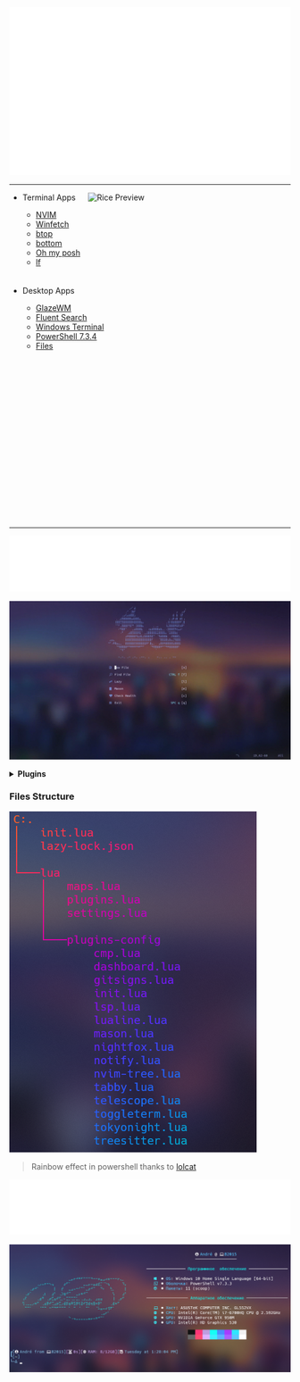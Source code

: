 <div>
		<img src="./src/wd.svg" width="100%" height="300" alt="ascii-art">
</div>

---

<img align="right" src="./src/screens.png" alt="Rice Preview" width="363px"/>
<ul>
    <li>Terminal Apps</li>
    <ul>
        <li><a href="https://github.com/neovim/neovim">NVIM</a></li>
        <li><a href="https://github.com/lptstr/winfetch">Winfetch</a></li>
        <li><a href="https://github.com/aristocratos/btop">btop</a></li>
        <li><a href="https://github.com/ClementTsang/bottom">bottom</a></li>
        <li><a href="https://github.com/JanDeDobbeleer/oh-my-posh">Oh my posh</a></li>
        <li><a href="https://github.com/gokcehan/lf">lf</a></li>
    </ul><br><br>
    <li>Desktop Apps</li>
    <ul>
        <li><a href="https://github.com/lars-berger/GlazeWM">GlazeWM</a></li>
        <li><a href="https://github.com/adirh3/Fluent-Search">Fluent Search</a></li>
        <li><a href="https://github.com/microsoft/terminal">Windows Terminal</a></li>
        <li><a href="https://github.com/PowerShell/PowerShell">PowerShell 7.3.4</a></li>
        <li><a href="https://github.com/files-community/Files">Files</a></li>
    </ul>
</ul>
<br><br><br><br><br><br><br><br><br><br><br><br><br><br><br><br><br>

---

<div>
		<img src="./src/nvim.svg" width="100%" height="100" alt="ascii-art">
</div>

![image](./src/nvim.gif)

<details>
<summary><b>Plugins</b></summary>
<ul>
    <li>Themes</li>
    <ul>
        <li><a href="https://github.com/folke/tokyonight.nvim">Tokyonight</a></li>
        <li><a href="https://github.com/olivercederborg/poimandres.nvim">Poimandres</a></li>
        <li><a href="https://github.com/catppuccin/nvim">Catppuccin</a></li>
        <li><a href="https://github.com/ellisonleao/gruvbox.nvim">Gruvbox</a></li>
    </ul>
    <li>Interface</li>
    <ul>
        <li><a href="https://github.com/nvim-lualine/lualine.nvim">lualine</a></li>
        <li><a href="https://github.com/rcarriga/nvim-notify">nvim-notify</a></li>
        <li><a href="https://github.com/gelguy/wilder.nvim">wilder.nvim</a></li>
        <li><a href="https://github.com/folke/zen-mode.nvim">zen-mode.nvim</a></li>
        <li><a href="https://github.com/sindrets/diffview.nvim">diffview.nvim</a></li>
        <li><a href="https://github.com/romgrk/barbar.nvim">barbar.nvim</a></li>
        <li><a href="https://github.com/lukas-reineke/indent-blankline.nvim">indent-blankline.nvim</a></li>
        <li><a href="https://github.com/nvimdev/dashboard-nvim">dashboard-nvim</a></li>
        <li><a href="https://github.com/lewis6991/gitsigns.nvim">gitsigns.nvim</a></li>
    </ul>
    <li>Navigation</li>
    <ul>
        <li><a href="https://github.com/nvim-neo-tree/neo-tree.nvim">neo-tree.nvim</a></li>
        <li><a href="https://github.com/nvim-telescope/telescope.nvim">telescope</a></li>
    </ul>
    <li>Functional</li>
    <ul>
        <li><a href="https://github.com/nvim-treesitter/nvim-treesitter">nvim-treesitter</a></li>
        <li><a href="https://github.com/windwp/nvim-ts-autotag">nvim-ts-autotag</a></li>
        <li><a href="https://github.com/shoukoo/commentary.nvim">commentary.nvim</a></li>
        <li><a href="https://github.com/norcalli/nvim-colorizer.lua">nvim-colorizer.lua</a></li>
        <li><a href="https://github.com/nvim-colortils/colortils.nvim">colortils.nvim</a></li>
        <li><a href="https://github.com/windwp/nvim-autopairs">nvim-autopairs</a></li>
        <li><a href="https://github.com/VonHeikemen/lsp-zero.nvim">lsp-zero</a></li>
        <ul>
            <li><a href="https://github.com/L3MON4D3/LuaSnip">LuaSnip</a></li>
            <li><a href="https://github.com/hrsh7th/cmp-path">cmp-path</a></li>
            <li><a href="https://github.com/hrsh7th/nvim-cmp">nvim-cmp</a></li>
            <li><a href="https://github.com/hrsh7th/cmp-nvim-lsp">cmp-nvim-slp</a></li>
            <li><a href="https://github.com/williamboman/mason.nvim">mason.nvim</a></li>
            <li><a href="https://github.com/neovim/nvim-lspconfig">nvim-lspconfig</a></li>
            <li><a href="https://github.com/williamboman/mason-lspconfig.nvim">mason-lspconfig.nvim</a></li>
        </ul>
    </ul>
</ul>
</details>


### Files Structure
![image](./src/tree.png)

> Rainbow effect in powershell thanks to [lolcat](https://github.com/andot/lolcat)

<div>
		<img src="./src/winfetch.svg" width="100%" height="100" alt="ascii-art">
</div>

![image](./src/winfetch.png)
